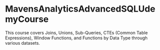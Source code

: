 # MavensAnalyticsAdvancedSQLUdemyCourse

This course covers Joins, Unions, Sub-Queries, CTEs (Common Table Expressions), Window Functions, and Functions by Data Type through various datasets.
